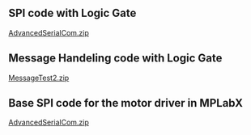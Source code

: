 ## SPI code with Logic Gate
[AdvancedSerialCom.zip](https://github.com/user-attachments/files/20009046/AdvancedSerialCom.zip)

## Message Handeling code with Logic Gate
[MessageTest2.zip](https://github.com/user-attachments/files/20009027/MessageTest2.zip)

## Base SPI code for the motor driver in MPLabX
[AdvancedSerialCom.zip](https://github.com/user-attachments/files/19856557/AdvancedSerialCom.zip)
